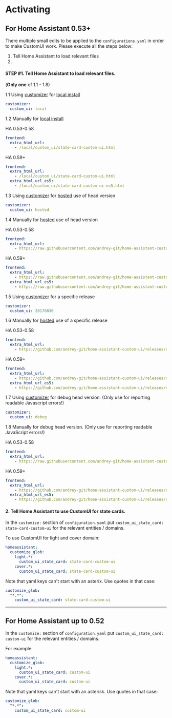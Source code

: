 # Activating

## For Home Assistant 0.53+

There multiple small edits to be applied to the `configurations.yaml` in order to make CustomUI work. Please execute all the steps below:

1. Tell Home Assistant to load relevant files
1. 

#### STEP #1. Tell Home Assistant to load relevant files.
(**Only one** of 1.1 - 1.8)

1.1 Using [customizer](https://github.com/andrey-git/home-assistant-customizer/) for [local install](installing.md#local-install)
```yaml
customizer:
  custom_ui: local
```

1.2 Manually for [local install](installing.md#local-install)

HA 0.53-0.58
```yaml
frontend:
  extra_html_url:
    - /local/custom_ui/state-card-custom-ui.html
```
HA 0.59+
```yaml
frontend:
  extra_html_url:
    - /local/custom_ui/state-card-custom-ui.html
  extra_html_url_es5:
    - /local/custom_ui/state-card-custom-ui-es5.html

```
1.3 Using [customizer](https://github.com/andrey-git/home-assistant-customizer/) for [hosted](installing.md#hosted-use-053) use of head version
```yaml
customizer:
  custom_ui: hosted
```

1.4 Manually for [hosted](installing.md#hosted-use-053) use of head version

HA 0.53-0.58
```yaml
frontend:
  extra_html_url:
    - https://raw.githubusercontent.com/andrey-git/home-assistant-custom-ui/master/state-card-custom-ui.html
```
HA 0.59+
```yaml
frontend:
  extra_html_url:
    - https://raw.githubusercontent.com/andrey-git/home-assistant-custom-ui/master/state-card-custom-ui.html
  extra_html_url_es5:
    - https://raw.githubusercontent.com/andrey-git/home-assistant-custom-ui/master/state-card-custom-ui-es5.html
```

1.5 Using [customizer](https://github.com/andrey-git/home-assistant-customizer/) for a specific release
```yaml
customizer:
  custom_ui: 20170830
```

1.6 Manually for [hosted](installing.md#hosted-use-053) use of a specific release

HA 0.53-0.58
```yaml
frontend:
  extra_html_url:
    - https://github.com/andrey-git/home-assistant-custom-ui/releases/download/20170830/state-card-custom-ui.html
```
HA 0.59+
```yaml
frontend:
  extra_html_url:
    - https://github.com/andrey-git/home-assistant-custom-ui/releases/download/20171129/state-card-custom-ui.html
  extra_html_url_es5:
    - https://github.com/andrey-git/home-assistant-custom-ui/releases/download/20171129/state-card-custom-ui-es5.html
```

1.7 Using [customizer](https://github.com/andrey-git/home-assistant-customizer/) for debug head version. (Only use for reporting readable Javascript errors!)
```yaml
customizer:
  custom_ui: debug
```

1.8 Manually for debug head version. (Only use for reporting readable JavaScript errors!)

HA 0.53-0.58
```yaml
frontend:
  extra_html_url:
    - https://raw.githubusercontent.com/andrey-git/home-assistant-custom-ui/master/state-card-custom-ui-dbg.html
```
HA 0.59+
```yaml
frontend:
  extra_html_url:
    - https://github.com/andrey-git/home-assistant-custom-ui/releases/download/20171129/state-card-custom-ui-dbg.html
  extra_html_url_es5:
    - https://github.com/andrey-git/home-assistant-custom-ui/releases/download/20171129/state-card-custom-ui-dbg-es5.html
```

#### 2. Tell Home Assistant to use CustomUI for state cards.

In the `customize:` section of `configuration.yaml` put `custom_ui_state_card: state-card-custom-ui` for the relevant entities / domains.

To use CustomUI for light and cover domain:
```yaml
homeassistant:
  customize_glob:
    light.*:
      custom_ui_state_card: state-card-custom-ui
    cover.*:
      custom_ui_state_card: state-card-custom-ui
```

Note that yaml keys can't start with an asterix. Use quotes in that case:
```yaml
customize_glob:
  "*.*":
    custom_ui_state_card: state-card-custom-ui
```

----

## For Home Assistant up to 0.52
In the `customize:` section of `configuration.yaml` put `custom_ui_state_card: custom-ui` for the relevant entities / domains.

For example:
```yaml
homeassistant:
  customize_glob:
    light.*:
      custom_ui_state_card: custom-ui
    cover.*:
      custom_ui_state_card: custom-ui
```

Note that yaml keys can't start with an asterisk. Use quotes in that case:
```yaml
customize_glob:
  "*.*":
    custom_ui_state_card: custom-ui
```
